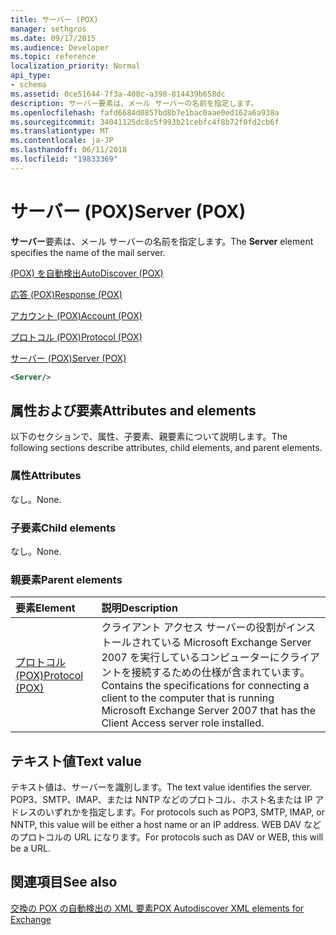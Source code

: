 ```yaml
---
title: サーバー (POX)
manager: sethgros
ms.date: 09/17/2015
ms.audience: Developer
ms.topic: reference
localization_priority: Normal
api_type:
- schema
ms.assetid: 0ce51644-7f3a-408c-a398-814439b658dc
description: サーバー要素は、メール サーバーの名前を指定します。
ms.openlocfilehash: fafd6684d0857bd8b7e1bac0aae0ed162a6a938a
ms.sourcegitcommit: 34041125dc8c5f993b21cebfc4f8b72f0fd2cb6f
ms.translationtype: MT
ms.contentlocale: ja-JP
ms.lasthandoff: 06/11/2018
ms.locfileid: "19833369"
---
```

# <a name="server-pox"></a><span data-ttu-id="eeb44-103">サーバー (POX)</span><span class="sxs-lookup"><span data-stu-id="eeb44-103">Server (POX)</span></span>

<span data-ttu-id="eeb44-104">**サーバー**要素は、メール サーバーの名前を指定します。</span><span class="sxs-lookup"><span data-stu-id="eeb44-104">The **Server** element specifies the name of the mail server.</span></span> 
  
[<span data-ttu-id="eeb44-105">(POX) を自動検出</span><span class="sxs-lookup"><span data-stu-id="eeb44-105">AutoDiscover (POX)</span></span>](autodiscover-pox.md)
  
[<span data-ttu-id="eeb44-106">応答 (POX)</span><span class="sxs-lookup"><span data-stu-id="eeb44-106">Response (POX)</span></span>](response-pox.md)
  
[<span data-ttu-id="eeb44-107">アカウント (POX)</span><span class="sxs-lookup"><span data-stu-id="eeb44-107">Account (POX)</span></span>](account-pox.md)
  
[<span data-ttu-id="eeb44-108">プロトコル (POX)</span><span class="sxs-lookup"><span data-stu-id="eeb44-108">Protocol (POX)</span></span>](protocol-pox.md)
  
[<span data-ttu-id="eeb44-109">サーバー (POX)</span><span class="sxs-lookup"><span data-stu-id="eeb44-109">Server (POX)</span></span>](server-pox.md)
  
```xml
<Server/>
```

## <a name="attributes-and-elements"></a><span data-ttu-id="eeb44-110">属性および要素</span><span class="sxs-lookup"><span data-stu-id="eeb44-110">Attributes and elements</span></span>

<span data-ttu-id="eeb44-111">以下のセクションで、属性、子要素、親要素について説明します。</span><span class="sxs-lookup"><span data-stu-id="eeb44-111">The following sections describe attributes, child elements, and parent elements.</span></span>
  
### <a name="attributes"></a><span data-ttu-id="eeb44-112">属性</span><span class="sxs-lookup"><span data-stu-id="eeb44-112">Attributes</span></span>

<span data-ttu-id="eeb44-113">なし。</span><span class="sxs-lookup"><span data-stu-id="eeb44-113">None.</span></span>
  
### <a name="child-elements"></a><span data-ttu-id="eeb44-114">子要素</span><span class="sxs-lookup"><span data-stu-id="eeb44-114">Child elements</span></span>

<span data-ttu-id="eeb44-115">なし。</span><span class="sxs-lookup"><span data-stu-id="eeb44-115">None.</span></span>
  
### <a name="parent-elements"></a><span data-ttu-id="eeb44-116">親要素</span><span class="sxs-lookup"><span data-stu-id="eeb44-116">Parent elements</span></span>

|<span data-ttu-id="eeb44-117">**要素**</span><span class="sxs-lookup"><span data-stu-id="eeb44-117">**Element**</span></span>|<span data-ttu-id="eeb44-118">**説明**</span><span class="sxs-lookup"><span data-stu-id="eeb44-118">**Description**</span></span>|
|:-----|:-----|
|[<span data-ttu-id="eeb44-119">プロトコル (POX)</span><span class="sxs-lookup"><span data-stu-id="eeb44-119">Protocol (POX)</span></span>](protocol-pox.md) <br/> |<span data-ttu-id="eeb44-120">クライアント アクセス サーバーの役割がインストールされている Microsoft Exchange Server 2007 を実行しているコンピューターにクライアントを接続するための仕様が含まれています。</span><span class="sxs-lookup"><span data-stu-id="eeb44-120">Contains the specifications for connecting a client to the computer that is running Microsoft Exchange Server 2007 that has the Client Access server role installed.</span></span>  <br/> |
   
## <a name="text-value"></a><span data-ttu-id="eeb44-121">テキスト値</span><span class="sxs-lookup"><span data-stu-id="eeb44-121">Text value</span></span>

<span data-ttu-id="eeb44-122">テキスト値は、サーバーを識別します。</span><span class="sxs-lookup"><span data-stu-id="eeb44-122">The text value identifies the server.</span></span> <span data-ttu-id="eeb44-123">POP3、SMTP、IMAP、または NNTP などのプロトコル、ホスト名または IP アドレスのいずれかを指定します。</span><span class="sxs-lookup"><span data-stu-id="eeb44-123">For protocols such as POP3, SMTP, IMAP, or NNTP, this value will be either a host name or an IP address.</span></span> <span data-ttu-id="eeb44-124">WEB DAV などのプロトコルの URL になります。</span><span class="sxs-lookup"><span data-stu-id="eeb44-124">For protocols such as DAV or WEB, this will be a URL.</span></span>
  
## <a name="see-also"></a><span data-ttu-id="eeb44-125">関連項目</span><span class="sxs-lookup"><span data-stu-id="eeb44-125">See also</span></span>



[<span data-ttu-id="eeb44-126">交換の POX の自動検出の XML 要素</span><span class="sxs-lookup"><span data-stu-id="eeb44-126">POX Autodiscover XML elements for Exchange</span></span>](pox-autodiscover-xml-elements-for-exchange.md)

